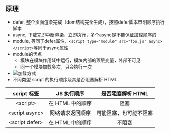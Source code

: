 ## 原理
* defer, 整个页面渲染完成（dom结构完全生成），按照defer脚本申明顺序执行脚本
* async, 下载完即中断渲染，立即执行，多个async是不能保证加载顺序的
* module, 等同于defer属性，```<script type="module" src="foo.js" async></script>```等同于async属性
* module的优点
    * 模块在模块作用域中运行，模块内部的顶层变量，外部不可见
    * 同一个模块加载多次，只会执行一次
* ![加载方式](https://github.com/bearnew/picture/blob/master/mardown/2019-07-11/script-load.png?raw=true)
* 不同类型 script 的执行顺序及其是否阻塞解析 HTML

|script 标签|	JS 执行顺序|	是否阻塞解析 HTML|
|:----:|:----:|:----:|
| \<script> |	在 HTML 中的顺序 |	阻塞 |
| \<script async> |	网络请求返回顺序 |	可能阻塞，也可能不阻塞 |
| \<script defer> |	在 HTML 中的顺序 |	不阻塞 |